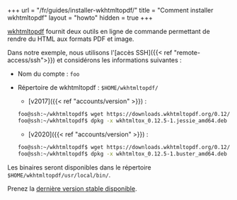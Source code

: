 +++
url = "/fr/guides/installer-wkhtmltopdf/"
title = "Comment installer wkhtmltopdf"
layout = "howto"
hidden = true
+++

[wkhtmltopdf](https://wkhtmltopdf.org/) fournit deux outils en ligne de commande permettant de rendre du HTML aux formats PDF et image.

Dans notre exemple, nous utilisons l'[accès SSH]({{< ref "remote-access/ssh">}}) et considérons les informations suivantes :

- Nom du compte : `foo`
- Répertoire de wkhtmltopdf : `$HOME/wkhtmltopdf/`
    - [v2017]({{< ref "accounts/version" >}}) :

    ```sh
    foo@ssh:~/wkhtmltopdf$ wget https://downloads.wkhtmltopdf.org/0.12/0.12.5/wkhtmltox_0.12.5-1.jessie_amd64.deb
    foo@ssh:~/wkhtmltopdf$ dpkg -x wkhtmltox_0.12.5-1.jessie_amd64.deb .
    ```
    - [v2020]({{< ref "accounts/version" >}}) :

    ```sh
    foo@ssh:~/wkhtmltopdf$ wget https://downloads.wkhtmltopdf.org/0.12/0.12.5/wkhtmltox_0.12.5-1.buster_amd64.deb
    foo@ssh:~/wkhtmltopdf$ dpkg -x wkhtmltox_0.12.5-1.buster_amd64.deb .
    ```

Les binaires seront disponibles dans le répertoire `$HOME/wkhtmltopdf/usr/local/bin/`.

Prenez la [dernière version stable disponible](https://wkhtmltopdf.org/downloads.html).
